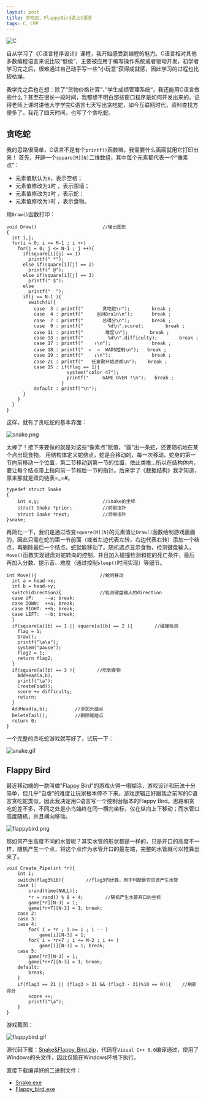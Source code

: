 ```yaml
---
layout: post
title: 贪吃蛇、FlappyBird遇上C语言
tags: C、CPP
---
```


![C](/images/c.jpg)

自从学习了《C语言程序设计》课程，我开始感受到编程的魅力。C语言相对其他多数编程语言来说比较“低级”，主要被应用于编写操作系统或者驱动开发，初学者学习完之后，很难通过自己动手写一些”小玩意“获得成就感，因此学习的过程也比较枯燥。

我学完之后也在想：除了“货物价格计算”、”学生成绩管理系统“，我还能用C语言做些什么？甚至在很长一段时间，我都想不明白那些窗口程序是如何开发出来的。记得老师上课时讲他大学学完C语言七天写出贪吃蛇，如今互联网时代，资料查找方便多了，我花了四天时间，也写了个贪吃蛇。

## 贪吃蛇

我的思路很简单，C语言不是有个`printf()`函数嘛，我需要什么画面就用它打印出来！
首先，开辟一个`square[M][N]`二维数组，其中每个元素都代表一个“像素点”：

- 元素值默认为`0`，表示空格；
- 元素值修改为`1`时 ，表示围墙；
- 元素值修改为`2`时 ，表示蛇；
- 元素值修改为`3`时 ，表示食物。

用`Draw()`函数打印：

    void Draw()                        //输出图形
    {
      int i,j;
      for(i = 0; i <= M-1 ; i ++)
        for(j = 0; j <= N-1 ; j ++){
          if(square[i][j] == 1)
            printf(" *");
          else if(square[i][j] == 2)
            printf(" @");
          else if(square[i][j] == 3)
            printf(" $");
          else
            printf("  ");
          if(j == N-1 ){
            switch(i){
              case  3 : printf("       贪吃蛇\n");        break ;
              case  4 : printf("     @iH8ra1n\n");       break ;
              case  7 : printf("       总得分\n");        break ;
              case  9 : printf("         %d\n",score);        break ;
              case 11 : printf("        难度\n");        break ;
              case 13 : printf("         %d\n",difficulty);        break ;
              case 17 : printf("    ↑\n");               break ;
              case 18 : printf("  ←  →  WADS控制\n");   break ;
              case 19 : printf("    ↓\n");               break ;
              case 21 : printf("   任意键开始游戏\n");    break ;
              case 15 : if(flag == 1){
                          system("color 47");
                          printf("     GAME OVER !\n");   break ;
                        }
              default : printf("\n");
          }
        }
      }
    }

这样，就有了贪吃蛇的基本界面：

![snake.png](/images/snake.png)

太棒了！接下来要做的就是对这些“像素点”赋值，“画”出一条蛇，还要随机地在某个点出现食物。
用结构体定义蛇结点，蛇是会移动的，每一次移动，蛇身的第一节向前移动一个位置，第二节移动到第一节的位置，依此类推...所以在结构体内，要让每个结点带上指向前一节和后一节的指针。后来学了《数据结构》我才知道，原来那就是双向链表=_=#。

    typedef struct Snake
    {
	    int x,y;                       //snake的坐标
	    struct Snake *prior;           //前驱指针
	    struct Snake *next;            //后继指针
    }snake;

再简化一下，我们是通过改变`square[M][N]`的元素值让`Draw()`函数绘制游戏画面的，因此只需在蛇的第一节前面（或者左边代表左转，右边代表右转）添加一个结点，再删除最后一个结点，蛇就能移动了。随机选点显示食物，检测键盘输入，`Move()`函数实现键盘对蛇转向的控制，并且加入碰撞检测和蛇的死亡条件，最后再加入分数、提示音、难度（通过控制`sleep()`时间实现）等细节。

    int Move(){                       //蛇的移动
      int a = head->x;
      int b = head->y;
      switch(direction){              //检测键盘输入的direction
      case UP:    --a; break;
      case DOWN:  ++a; break;
      case RIGHT: ++b; break;
      case LEFT:  --b; break;
      }
      if(square[a][b] == 1 || square[a][b] == 2 ){        //碰撞检测
        flag = 1;
        Draw();
        printf("\a\a");
        system("pause");
        flag2 = 1;
        return flag2;
      }
      if(square[a][b] == 3 ){        //吃到食物
        AddHead(a,b);
        printf("\a");
        CreateFood();
        score += difficulty;
        return;
      }
      AddHead(a,b);          //添加头结点
      DeleteTail();          //删除尾结点
      return 0;
    }

一个完整的贪吃蛇游戏就写好了，试玩一下：

![snake.gif](/images/snake.gif)

## Flappy Bird

最近移动端的一款叫做"Flappy Bird"的游戏火得一塌糊涂，游戏设计和玩法十分简单，但几乎“自虐”的难度让玩家根本停不下来。游戏逻辑正好跟我之前写的C语言贪吃蛇类似，因此我决定用C语言写一个控制台版本的Flappy Bird。思路和贪吃蛇差不多，不同之处是小鸟始终在同一横向坐标，仅在纵向上下移动；而水管口高度随机，并且横向移动。

![flappybird.png](/images/flappybird.png)

那如何产生高度不同的水管呢？其实水管的形状都是一样的，只是开口的高度不一样，随机产生一个点，将这个点作为水管开口的最左端，完整的水管就可以推算出来了。

    void Create_Pipe(int *r){
        int i;
        switch(flag3%10){        //flag3列计数，用于判断是否应该产生水管
        case 1:
            srand(time(NULL));
            *r = rand() % 8 + 4;        //随机产生水管开口的坐标
            game[*r][N-3] = 1;
            game[*r+7][N-3] = 1; break;
        case 2:
        case 3:
        case 4:
            for( i = *r ; i >= 1 ; i -- )
                game[i][N-3] = 1;
            for( i = *r+7 ; i <= M-2 ; i ++ )
                game[i][N-3] = 1; break;
        case 5:
            game[*r][N-3] = 1;
            game[*r+7][N-3] = 1; break;
        default:
            break;
        }
        if(flag3 == 21 || (flag3 > 21 && (flag3 - 21)%10 == 0)){    //刷新得分
            score ++;
            printf("\a");
        }
    }

游戏截图：

![flappybird.gif](/images/flappybird.gif)

源代码下载：[Snake&Flappy_Bird.zip](/images/Snake&Flappy_Bird.zip)，代码在`Visual C++ 6.0`编译通过，使用了Windows的头文件，因此仅能在Windows环境下执行。

直接下载编译好的二进制文件：

- [Snake.exe](/images/Snake.exe)
- [Flappy_bird.exe](/images/Flappy_bird.exe)
